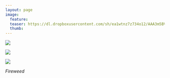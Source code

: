 ```yaml
---
layout: page
image:
  feature:
  teaser: https://dl.dropboxusercontent.com/sh/ea1wtnz7z734o12/AAA3m5BV4QkSXxSGsb0qA1I-a/luontokuvat/syksy/DSC35621-245px.jpg
  thumb:
---
```


[![](https://dl.dropboxusercontent.com/sh/ea1wtnz7z734o12/AAAtcmMQRkj9h40S8lUS0vy_a/luontokuvat/syksy/DSC35651-800px.jpg)](https://dl.dropboxusercontent.com/sh/ea1wtnz7z734o12/AAA-gdkJYd7oYR6SY84oddVVa/luontokuvat/syksy/DSC35651.jpg)

[![](https://dl.dropboxusercontent.com/sh/ea1wtnz7z734o12/AACox0J1ArfGe9E-9ERm-RYCa/luontokuvat/syksy/DSC35618-800px.jpg)](https://dl.dropboxusercontent.com/sh/ea1wtnz7z734o12/AAAfl4C4TYmmBagMY9LRxagDa/luontokuvat/syksy/DSC35618.jpg)

[![](https://dl.dropboxusercontent.com/sh/ea1wtnz7z734o12/AADJzoCbsxNYSp1YclFsB9kra/luontokuvat/syksy/DSC35621-800px.jpg)](https://dl.dropboxusercontent.com/sh/ea1wtnz7z734o12/AADTZIHt8ijEgyecSKa8dFEza/luontokuvat/syksy/DSC35621.jpg)

*Fireweed*
